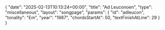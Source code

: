 {
    "date": "2025-02-13T10:13:24+00:00",
    "title": "Ad Leuconoen",
    "type": "miscellaneous",
    "layout": "songpage",
    "params": {
        "id": "adleucon",
        "tonality": "Em",
        "year": "1987",
        "chordsStartAt": 50,
        "textFinishAtLine": 29
    }
}